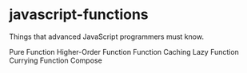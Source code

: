 # javascript-functions

Things that advanced JavaScript programmers must know.

Pure Function
Higher-Order Function
Function Caching
Lazy Function
Currying
Function Compose
